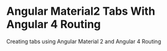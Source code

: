# Angular Material2 Tabs With Angular 4 Routing
Creating tabs using Angular Material 2 and Angular 4 Routing
